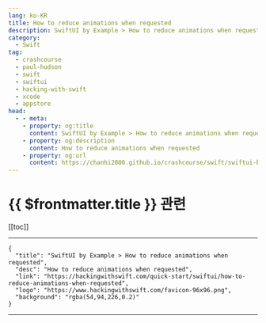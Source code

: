 ```yaml
---
lang: ko-KR
title: How to reduce animations when requested
description: SwiftUI by Example > How to reduce animations when requested
category:
  - Swift
tag: 
  - crashcourse
  - paul-hudson
  - swift
  - swiftui
  - hacking-with-swift
  - xcode
  - appstore
head:
  - - meta:
    - property: og:title
      content: SwiftUI by Example > How to reduce animations when requested
    - property: og:description
      content: How to reduce animations when requested
    - property: og:url
      content: https://chanhi2000.github.io/crashcourse/swift/swiftui-by-example/22-accessibility/how-to-reduce-animations-when-requested.html
---
```


# {{ $frontmatter.title }} 관련

[[toc]]

---

```component VPCard
{
  "title": "SwiftUI by Example > How to reduce animations when requested",
  "desc": "How to reduce animations when requested",
  "link": "https://hackingwithswift.com/quick-start/swiftui/how-to-reduce-animations-when-requested",
  "logo": "https://www.hackingwithswift.com/favicon-96x96.png",
  "background": "rgba(54,94,226,0.2)"
}
```

---

<TagLinks />